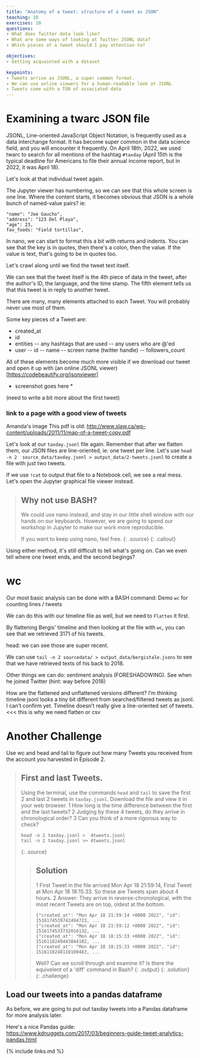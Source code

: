 ```yaml
---
title: "Anatomy of a tweet: structure of a tweet as JSON"
teaching: 10
exercises: 10
questions:
- What does Twitter data look like?
- What are some ways of looking at Twitter JSONL data?
- Which pieces of a tweet should I pay attention to?

objectives:
- Getting acquainted with a dataset

keypoints:
- Tweets arrive as JSONL, a super common format.
- We can use online viewers for a human-readable look at JSONL
- Tweets come with a TON of associated data
---
```


# Examining a twarc JSON file

JSONL, Line-oriented JavaScript Object Notation, is frequently used as a 
data interchange format. It has become super common in the data science 
field, and you will encounter it frequently. On April 18th, 2022, we 
used twarc to search for all mentions of the hashtag `#taxday` (April 15th is
the typical deadline for Americans to file their annual income report,
but in 2022, it was April 18).

Let's look at that individual tweet again.

The Jupyter viewer has numbering, so we can see that this whole screen 
is one line. Where the content starts, it becomes obvious that JSON is a 
whole bunch of named-value pairs? ie:

~~~
"name": "Joe Gaucho",
"address": "123 Del Playa",
"age": 23,
fav_foods: "Field tortillas",
~~~

In nano, we can start to format this a bit with returns and indents. You can see that 
the key is in quotes, then there's a colon, then the value. If the value is text,
that's going to be in quotes too.

Let's crawl along until we find the tweet text itself.

We can see that the tweet itself is the 4th piece of data in the tweet,
after the author's ID, the language, and the time stamp. The fifth
element tells us that this tweet is in reply to another tweet.

There are many, many elements attached to each Tweet. You will probably never use
most of them. 

Some key pieces of a Tweet are:
- created_at
- id
- entities
  -- any hashtags that are used
  -- any users who are @'ed
- user
  -- id
  -- name
  -- screen name (twitter handle)
  -- followers_count
  
All of these elements become much more visible if we download our tweet 
and open it up with (an online JSONL viewer)[https://codebeautify.org/jsonviewer] 

* screenshot goes here *

(need to write a bit more about the first tweet)

### link to a page with a good view of tweets
Amanda's image This pdf is old: 
http://www.slaw.ca/wp-content/uploads/2011/11/map-of-a-tweet-copy.pdf



Let's look at our `taxday.jsonl` file again. Remember that after we
flatten them, our JSON 
files are line-oriented, ie: one tweet per line. Let's use `head -n 2 
source_data/taxday.jsonl > output_data/2-tweets.jsonl` to create a file 
with just two tweets.

If we use `!cat` to output that file to a Notebook cell, we see a real 
mess. Let's open the Jupyter graphical file viewer instead.

> ## Why not use BASH?
>
> We could use nano instead, and stay in our little shell window 
> with our hands on our keyboards.  However, we are going to spend
> our workshop in Jupyter to make our work more reproducible.
> 
> If you want to keep using nano, feel free.
> {: .source}
{: .callout}

Using either method, it's still difficult to tell what's going on. Can 
we even tell where one tweet ends, and the second begings?



# wc

Our most basic analysis can be done with a BASH command:
Demo `wc` for counting lines / tweets 



We can do this with our timeline file as well, but we need to `Flatten` 
it first.

By flattening Bergis' timeline and then looking at the file with `wc`, 
you can see that we retrieved 3171 of his tweets.

head: we can see those are super recent.

We can use `tail -n 2 sourcedata/ > output_data/bergistale.jsons` to see that
we have retrieved texts of his back to 2018.

Other things we can do: sentiment analysis (FORESHADOWING). See when he joined 
Twitter (hint: way before 2018)


How are the flattened and unflattened versions different? I’m thinking 
timeline jsonl looks a tiny bit different from searched/filtered tweets 
as jsonl. I can’t confirm yet. Timeline doesn’t really give a 
line-oriented set of tweets. <<< this is why we need flatten or csv

# Another Challenge
Use wc and head and tail to figure out how many Tweets you received from 
the account you harvested in Episode 2.


> ## First and last Tweets.
>
> Using the terminal, use the commands `head` and `tail` to 
> save the first 2 and last 2 tweets in `taxday.jsonl`.
> Download the file and view it in your web browser. 
> 1 How long is the time difference between the first and the last tweets?
> 2 Judging by these 4 tweets, do they arrive in chronological order?
> 3 Can you think of a more rigorous way to check?
>
> ~~~
> head -n 2 taxday.jsonl >  4tweets.jsonl
> tail -n 2 taxday.jsonl >> 4tweets.jsonl
> ~~~
> {: .source}
>
> > ## Solution
> >
> > 1 First Tweet in the file arrived Mon Apr 18 21:59:14, Final Tweet at Mon Apr 18 18:15:33. So these 
> > are Tweets span about 4 hours.
> > 2 Answer: They arrive in reverse-chronological, with the most recent Tweets are on top, oldest at the bottom.
> > ~~~
> > {"created_at": "Mon Apr 18 21:59:14 +0000 2022", "id": 1516174539742494723, ...
> > {"created_at": "Mon Apr 18 21:59:12 +0000 2022", "id": 1516174533732016132, ...
> > {"created_at": "Mon Apr 18 18:15:33 +0000 2022", "id": 1516118249443844102, ...
> > {"created_at": "Mon Apr 18 18:15:33 +0000 2022", "id": 1516118248110100483, ...
> > ~~~
> > Well?
> > Can we scroll through and examine it?
> > Is there the equivelent of a 'diff' command in Bash?
> > {: .output}
> {: .solution}
{: .challenge}

## Load our tweets into a pandas dataframe
As before, we are going to put out taxday tweets into a Pandas
dataframe for more analysis later. 

Here's a nice Pandas guide:
https://www.kdnuggets.com/2017/03/beginners-guide-tweet-analytics-pandas.html



{% include links.md %}
